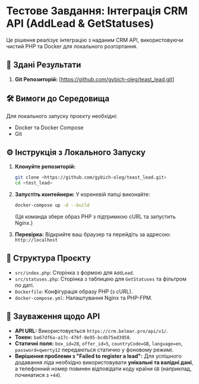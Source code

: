 # Тестове Завдання: Інтеграція CRM API (AddLead & GetStatuses)

Це рішення реалізує інтеграцію з наданим CRM API, використовуючи чистий PHP та Docker для локального розгортання.

## 🔗 Здані Результати

1. **Git Репозиторій:** [https://github.com/gybich-oleg/teast_lead.git]

## 🛠️ Вимоги до Середовища

Для локального запуску проєкту необхідні:

* Docker та Docker Compose
* Git

## ⚙️ Інструкція з Локального Запуску

1.  **Клонуйте репозиторій:**
    ```bash
    git clone <https://github.com/gybich-oleg/teast_lead.git>
    cd <test_lead>
    ```

2.  **Запустіть контейнери:**
    У кореневій папці виконайте:
    ```bash
    docker-compose up -d --build
    ```
    (Ця команда збере образ PHP з підтримкою cURL та запустить Nginx.)

3.  **Перевірка:**
    Відкрийте ваш браузер та перейдіть за адресою: `http://localhost`

## 📂 Структура Проєкту

* `src/index.php`: Сторінка з формою для `AddLead`.
* `src/statuses.php`: Сторінка з таблицею для `GetStatuses` та фільтром по даті.
* `Dockerfile`: Конфігурація образу PHP (з cURL).
* `docker-compose.yml`: Налаштування Nginx та PHP-FPM.

## 📝 Зауваження щодо API

* **API URL:** Використовується `https://crm.belmar.pro/api/v1/`.
* **Токен:** `ba67df6a-a17c-476f-8e95-bcdb75ed3958`.
* **Статичні поля:** `box_id=28`, `offer_id=5`, `countryCode=GB`, `language=en`, `password=qwerty12` передаються статично у фоновому режимі.
* **Вирішення проблеми з "Failed to register a lead":** Для успішного додавання ліда необхідно використовувати **унікальні та валідні дані**, а телефонний номер повинен відповідати коду країни `GB` (наприклад, починатися з `+44`).